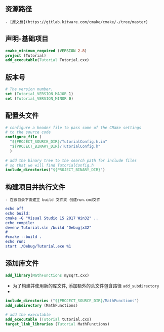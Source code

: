 ## 资源路径
    - [原文档](https://gitlab.kitware.com/cmake/cmake/-/tree/master)

## 声明-基础项目
```cmake
cmake_minimum_required (VERSION 2.8)
project (Tutorial)
add_executable(Tutorial Tutorial.cxx)
```

## 版本号
```cmake
# The version number.
set (Tutorial_VERSION_MAJOR 1)
set (Tutorial_VERSION_MINOR 0)
```

## 配置头文件
```cmake
# configure a header file to pass some of the CMake settings
# to the source code
configure_file (
  "${PROJECT_SOURCE_DIR}/TutorialConfig.h.in"
  "${PROJECT_BINARY_DIR}/TutorialConfig.h"
  )
 
# add the binary tree to the search path for include files
# so that we will find TutorialConfig.h
include_directories("${PROJECT_BINARY_DIR}")
```

## 构建项目并执行文件
    - 在该目录下面建立 build 文件夹 创建run.cmd文件
```cmake
echo off
echo build:
cmake -G "Visual Studio 15 2017 Win32" ..
echo compile:
devenv Tutorial.sln /build "Debug|x32"
#
#cmake --build .
echo run:
start ./Debug/Tutorial.exe %1
```

## 添加库文件
```cmake
add_library(MathFunctions mysqrt.cxx)
```
- 为了构建并使用新的库文件, 添加额外的头文件包含路径 `add_subdirectory `
- 
```cmake
include_directories ("${PROJECT_SOURCE_DIR}/MathFunctions")
add_subdirectory (MathFunctions) 
 
# add the executable
add_executable (Tutorial tutorial.cxx)
target_link_libraries (Tutorial MathFunctions)
```